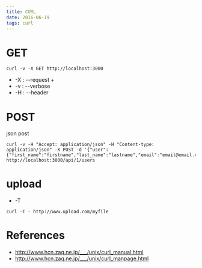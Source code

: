```yaml
---
title: CURL
date: 2016-06-19
tags: curl
---
```



# GET

```
curl -v -X GET http://localhost:3000
```

+ -X : --request
  +
+ -v : --verbose
+ -H : --header

# POST

json post
```
curl -v -H "Accept: application/json" -H "Content-type: application/json" -X POST -d '{"user":{"first_name":"firstname","last_name":"lastname","email":"email@email.com","password":"app123","password_confirmation":"app123"}}'  http://localhost:3000/api/1/users
```

# upload

+ -T

```
curl -T - http://www.upload.com/myfile
```

# References

+ <http://www.hcn.zaq.ne.jp/___/unix/curl_manual.html>
+ <http://www.hcn.zaq.ne.jp/___/unix/curl_manpage.html>
